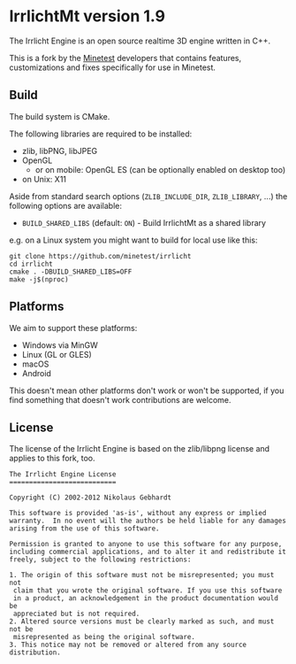 IrrlichtMt version 1.9
======================

The Irrlicht Engine is an open source realtime 3D engine written in C++.

This is a fork by the [Minetest](https://github.com/minetest) developers that contains features, customizations and fixes specifically for use in Minetest.

Build
-----

The build system is CMake.

The following libraries are required to be installed:
* zlib, libPNG, libJPEG
* OpenGL
  * or on mobile: OpenGL ES (can be optionally enabled on desktop too)
* on Unix: X11

Aside from standard search options (`ZLIB_INCLUDE_DIR`, `ZLIB_LIBRARY`, ...) the following options are available:
* `BUILD_SHARED_LIBS` (default: `ON`) - Build IrrlichtMt as a shared library

e.g. on a Linux system you might want to build for local use like this:

	git clone https://github.com/minetest/irrlicht
	cd irrlicht
	cmake . -DBUILD_SHARED_LIBS=OFF
	make -j$(nproc)

Platforms
---------

We aim to support these platforms:
* Windows via MinGW
* Linux (GL or GLES)
* macOS
* Android

This doesn't mean other platforms don't work or won't be supported, if you find something that doesn't work contributions are welcome.

License
-------

The license of the Irrlicht Engine is based on the zlib/libpng license and applies to this fork, too.

	The Irrlicht Engine License
	===========================

	Copyright (C) 2002-2012 Nikolaus Gebhardt

	This software is provided 'as-is', without any express or implied
	warranty.  In no event will the authors be held liable for any damages
	arising from the use of this software.

	Permission is granted to anyone to use this software for any purpose,
	including commercial applications, and to alter it and redistribute it
	freely, subject to the following restrictions:

	1. The origin of this software must not be misrepresented; you must not
	 claim that you wrote the original software. If you use this software
	 in a product, an acknowledgement in the product documentation would be
	 appreciated but is not required.
	2. Altered source versions must be clearly marked as such, and must not be
	 misrepresented as being the original software.
	3. This notice may not be removed or altered from any source distribution.
